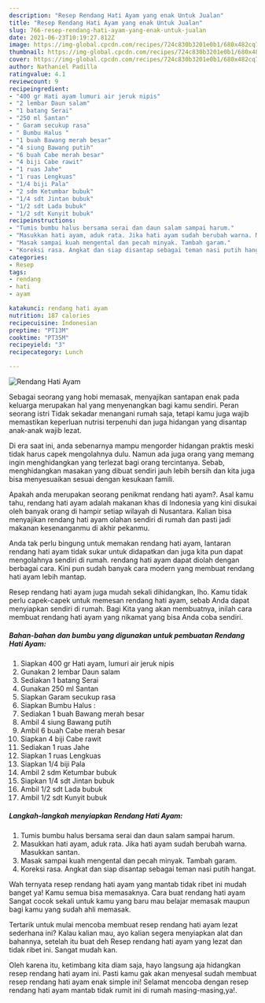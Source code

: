 ```yaml
---
description: "Resep Rendang Hati Ayam yang enak Untuk Jualan"
title: "Resep Rendang Hati Ayam yang enak Untuk Jualan"
slug: 766-resep-rendang-hati-ayam-yang-enak-untuk-jualan
date: 2021-06-23T10:19:27.812Z
image: https://img-global.cpcdn.com/recipes/724c830b3201e0b1/680x482cq70/rendang-hati-ayam-foto-resep-utama.jpg
thumbnail: https://img-global.cpcdn.com/recipes/724c830b3201e0b1/680x482cq70/rendang-hati-ayam-foto-resep-utama.jpg
cover: https://img-global.cpcdn.com/recipes/724c830b3201e0b1/680x482cq70/rendang-hati-ayam-foto-resep-utama.jpg
author: Nathaniel Padilla
ratingvalue: 4.1
reviewcount: 9
recipeingredient:
- "400 gr Hati ayam lumuri air jeruk nipis"
- "2 lembar Daun salam"
- "1 batang Serai"
- "250 ml Santan"
- " Garam secukup rasa"
- " Bumbu Halus "
- "1 buah Bawang merah besar"
- "4 siung Bawang putih"
- "6 buah Cabe merah besar"
- "4 biji Cabe rawit"
- "1 ruas Jahe"
- "1 ruas Lengkuas"
- "1/4 biji Pala"
- "2 sdm Ketumbar bubuk"
- "1/4 sdt Jintan bubuk"
- "1/2 sdt Lada bubuk"
- "1/2 sdt Kunyit bubuk"
recipeinstructions:
- "Tumis bumbu halus bersama serai dan daun salam sampai harum."
- "Masukkan hati ayam, aduk rata. Jika hati ayam sudah berubah warna. Masukkan santan."
- "Masak sampai kuah mengental dan pecah minyak. Tambah garam."
- "Koreksi rasa. Angkat dan siap disantap sebagai teman nasi putih hangat."
categories:
- Resep
tags:
- rendang
- hati
- ayam

katakunci: rendang hati ayam 
nutrition: 187 calories
recipecuisine: Indonesian
preptime: "PT13M"
cooktime: "PT35M"
recipeyield: "3"
recipecategory: Lunch

---
```



![Rendang Hati Ayam](https://img-global.cpcdn.com/recipes/724c830b3201e0b1/680x482cq70/rendang-hati-ayam-foto-resep-utama.jpg)

Sebagai seorang yang hobi memasak, menyajikan santapan enak pada keluarga merupakan hal yang menyenangkan bagi kamu sendiri. Peran seorang istri Tidak sekadar menangani rumah saja, tetapi kamu juga wajib memastikan keperluan nutrisi terpenuhi dan juga hidangan yang disantap anak-anak wajib lezat.

Di era  saat ini, anda sebenarnya mampu mengorder hidangan praktis meski tidak harus capek mengolahnya dulu. Namun ada juga orang yang memang ingin menghidangkan yang terlezat bagi orang tercintanya. Sebab, menghidangkan masakan yang dibuat sendiri jauh lebih bersih dan kita juga bisa menyesuaikan sesuai dengan kesukaan famili. 



Apakah anda merupakan seorang penikmat rendang hati ayam?. Asal kamu tahu, rendang hati ayam adalah makanan khas di Indonesia yang kini disukai oleh banyak orang di hampir setiap wilayah di Nusantara. Kalian bisa menyajikan rendang hati ayam olahan sendiri di rumah dan pasti jadi makanan kesenanganmu di akhir pekanmu.

Anda tak perlu bingung untuk memakan rendang hati ayam, lantaran rendang hati ayam tidak sukar untuk didapatkan dan juga kita pun dapat mengolahnya sendiri di rumah. rendang hati ayam dapat diolah dengan berbagai cara. Kini pun sudah banyak cara modern yang membuat rendang hati ayam lebih mantap.

Resep rendang hati ayam juga mudah sekali dihidangkan, lho. Kamu tidak perlu capek-capek untuk memesan rendang hati ayam, sebab Anda dapat menyiapkan sendiri di rumah. Bagi Kita yang akan membuatnya, inilah cara membuat rendang hati ayam yang nikamat yang bisa Anda coba sendiri.

<!--inarticleads1-->

##### Bahan-bahan dan bumbu yang digunakan untuk pembuatan Rendang Hati Ayam:

1. Siapkan 400 gr Hati ayam, lumuri air jeruk nipis
1. Gunakan 2 lembar Daun salam
1. Sediakan 1 batang Serai
1. Gunakan 250 ml Santan
1. Siapkan  Garam secukup rasa
1. Siapkan  Bumbu Halus :
1. Sediakan 1 buah Bawang merah besar
1. Ambil 4 siung Bawang putih
1. Ambil 6 buah Cabe merah besar
1. Siapkan 4 biji Cabe rawit
1. Sediakan 1 ruas Jahe
1. Siapkan 1 ruas Lengkuas
1. Siapkan 1/4 biji Pala
1. Ambil 2 sdm Ketumbar bubuk
1. Siapkan 1/4 sdt Jintan bubuk
1. Ambil 1/2 sdt Lada bubuk
1. Ambil 1/2 sdt Kunyit bubuk




<!--inarticleads2-->

##### Langkah-langkah menyiapkan Rendang Hati Ayam:

1. Tumis bumbu halus bersama serai dan daun salam sampai harum.
1. Masukkan hati ayam, aduk rata. Jika hati ayam sudah berubah warna. Masukkan santan.
1. Masak sampai kuah mengental dan pecah minyak. Tambah garam.
1. Koreksi rasa. Angkat dan siap disantap sebagai teman nasi putih hangat.




Wah ternyata resep rendang hati ayam yang mantab tidak ribet ini mudah banget ya! Kamu semua bisa memasaknya. Cara buat rendang hati ayam Sangat cocok sekali untuk kamu yang baru mau belajar memasak maupun bagi kamu yang sudah ahli memasak.

Tertarik untuk mulai mencoba membuat resep rendang hati ayam lezat sederhana ini? Kalau kalian mau, ayo kalian segera menyiapkan alat dan bahannya, setelah itu buat deh Resep rendang hati ayam yang lezat dan tidak ribet ini. Sangat mudah kan. 

Oleh karena itu, ketimbang kita diam saja, hayo langsung aja hidangkan resep rendang hati ayam ini. Pasti kamu gak akan menyesal sudah membuat resep rendang hati ayam enak simple ini! Selamat mencoba dengan resep rendang hati ayam mantab tidak rumit ini di rumah masing-masing,ya!.

